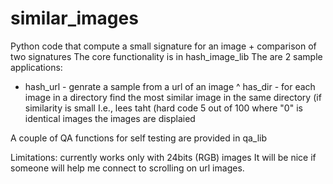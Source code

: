 # similar_images
Python code that compute a small signature for an image + comparison of two signatures
The core functionality is in hash_image_lib
The are 2 sample applications:
  * hash_url  - genrate a sample from a url of an image
  ^ has_dir  - for each image in a directory find the most similar image in the same directory (if similarity is small I.e., lees taht (hard code 5 out of 100 where "0" is identical images the images are displaied
  
  A couple of QA functions for self testing are provided in qa_lib
  
  
  Limitations: currently works only with 24bits (RGB) images 
  It will be nice if someone will help me connect to scrolling on url images. 
